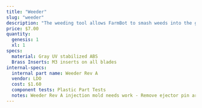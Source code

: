 ```yaml
---
title: "Weeder"
slug: "weeder"
description: "The weeding tool allows FarmBot to smash weeds into the ground, thereby killing them via mechanical disruption. The tool consists of a base component and interchangeable implements that allow you to customize the tool for your soil conditions and types of weeds."
price: $7.00
quantity:
  genesis: 1
  xl: 1
specs:
  material: Gray UV stabilized ABS
  Brass Inserts: M3 inserts on all blades
internal-specs:
  internal part name: Weeder Rev A
  vendor: LDO
  cost: $1.60
  component tests: Plastic Part Tests
  notes: Weeder Rev A injection mold needs work - Remove ejector pin artifacts on bottom inside of part.
---
```

